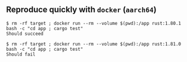 ## Reproduce quickly with `docker` (`aarch64`)

```console
$ rm -rf target ; docker run --rm --volume $(pwd):/app rust:1.80.1 bash -c "cd app ; cargo test"
Should succeed
```

```console
$ rm -rf target ; docker run --rm --volume $(pwd):/app rust:1.81.0 bash -c "cd app ; cargo test"
Should fail
```